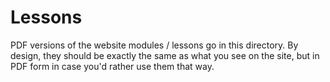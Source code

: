 # Lessons

PDF versions of the website modules / lessons go in this directory. By
design, they should be exactly the same as what you see on the site,
but in PDF form in case you'd rather use them that way.
